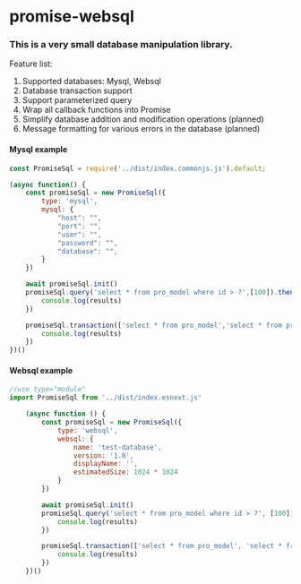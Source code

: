 # promise-websql
### This is a very small database manipulation library.

Feature list:
1. Supported databases: Mysql, Websql
2. Database transaction support
3. Support parameterized query
4. Wrap all callback functions into Promise
5. Simplify database addition and modification operations (planned)
6. Message formatting for various errors in the database (planned)

#### Mysql example
```javascript
const PromiseSql = require('../dist/index.commonjs.js').default;

(async function() {
    const promiseSql = new PromiseSql({
        type: 'mysql',
        mysql: {
            "host": "",
            "port": "",
            "user": "",
            "password": "",
            "database": "",
        }
    })

    await promiseSql.init()
    promiseSql.query('select * from pro_model where id > ?',[100]).then((results)=>{
        console.log(results)
    })

    promiseSql.transaction(['select * from pro_model','select * from pro_type'],[[],[]]).then((results)=>{
        console.log(results)
    })
})()
```
#### Websql example
```javascript
//use type="module"
import PromiseSql from '../dist/index.esnext.js'

    (async function () {
        const promiseSql = new PromiseSql({
            type: 'websql',
            websql: {
                name: 'test-database',
                version: '1.0',
                displayName: '',
                estimatedSize: 1024 * 1024
            }
        })

        await promiseSql.init()
        promiseSql.query('select * from pro_model where id > ?', [100]).then((results) => {
            console.log(results)
        })

        promiseSql.transaction(['select * from pro_model', 'select * from pro_type'], [[], []]).then((results) => {
            console.log(results)
        })
    })()
```